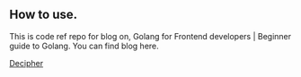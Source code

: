 ## How to use.

This is code ref repo for blog on, Golang for Frontend developers | Beginner guide to Golang. You can find blog here.

[Decipher](https://blog.decipher.dev/)
